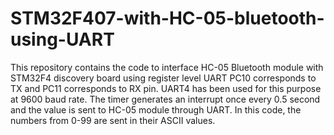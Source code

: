 # STM32F407-with-HC-05-bluetooth-using-UART
This repository contains the code to interface HC-05 Bluetooth module with STM32F4 discovery board using register level UART
PC10 corresponds to TX and PC11 corresponds to RX pin. UART4 has been used for this purpose at 9600 baud rate.
The timer generates an interrupt once every 0.5 second and the value is sent to HC-05 module through UART. In this code, the numbers from 0-99 are sent in their ASCII values.
